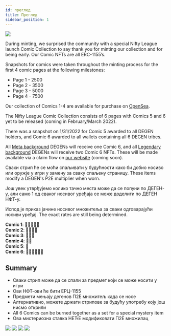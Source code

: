 ```yaml
---
id: преглед
title: Преглед
sidebar_position: 1
---
```


![](/img/NL_Comic_Burner.jpeg)

During minting, we surprised the community with a special Nifty League launch Comic Collection to say thank you for minting our collection and for being early. Our Comic NFTs are all ERC-1155’s.

Snapshots for comics were taken throughout the minting process for the first 4 comic pages at the following milestones:

- Page 1 - 2500
- Page 2 - 3500
- Page 3 - 5000
- Page 4 - 7500

Our collection of Comics 1-4 are available for purchase on [OpenSea](https://opensea.io/collection/nifty-league-launch-comics).

The Nifty League Comic Collection consists of 6 pages with Comics 5 and 6 yet to be released (coming in February/March 2022).

There was a snapshot on 1/31/2022 for Comic 5 awarded to all DEGEN holders, and Comic 6 awarded to all wallets containing all 6 DEGEN tribes.

All [Meta background](https://docs.niftyleague.com/overview/degens/backgrounds) DEGENs will receive one Comic 6, and all [Legendary background](https://docs.niftyleague.com/overview/degens/backgrounds) DEGENs will receive two Comic 6 NFTs. These will be made available via a claim flow on [our website](https://niftyleague.com/) (coming soon).

Сваки стрип ће се моћи спаљивати у будућности како би добио носиво или оружје у игри у замену за сваку спаљену страницу. These items modify a DEGEN's P2E multiplier when worn.

Још увек утврђујемо колико тачно места може да се попуни по ДЕГЕН-у, али само 1 од сваког носивог уређаја се може доделити по ДЕГЕН НФТ-у.

Испод је приказ јачине носивог множитеља за сваки одговарајући носиви уређај. The exact rates are still being determined.

**Comic 1**: 💪💪💪💪💪  
**Comic 2**: 💪💪💪💪  
**Comic 3**: 💪💪💪  
**Comic 4**: 💪💪  
**Comic 5**: 💪  
**Comic 6**: 💪💪💪💪💪💪

## Summary

- Сваки стрип може да се спали за предмет који се може носити у игри
- Ови НФТ-ови ће бити ЕРЦ-1155
- Предмети мењају дегенов П2Е множитељ када се носе
- Алтернативно, можете држати стрипове за будућу употребу коју још нисмо открили
- All 6 Comics can be burned together as a set for a special mystery item
- Ова мистериозна ставка НЕЋЕ модификовати П2Е множилац

![](/img/NL_Comic_1.png) ![](/img/NL_Comic_2.png) ![](/img/NL_Comic_3.png) ![](/img/NL_Comic_4.png)
